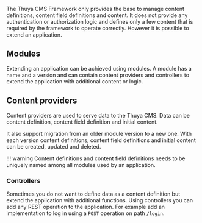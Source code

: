 The Thuya CMS Framework only provides the base to manage content definitions, content field definitions and content. It does not provide any authentication or authorization logic and defines only a few content that is required by the framework to operate correctly. However it is possible to extend an application.

## Modules

Extending an application can be achieved using modules. A module has a name and a version and can contain content providers and controllers to extend the application with additional content or logic.

## Content providers

Content providers are used to serve data to the Thuya CMS. Data can be content definition, content field definition and initial content. 

It also support migration from an older module version to a new one. With each version content definitions, content field definitions and initial content can be created, updated and deleted. 

!!! warning
    Content definitions and content field definitions needs to be uniquely named among all modules used by an application. 

### Controllers

Sometimes you do not want to define data as a content definition but extend the application with additional functions. Using controllers you can add any REST operation to the application. For example add an implementation to log in using a `POST` operation on path `/login`.
